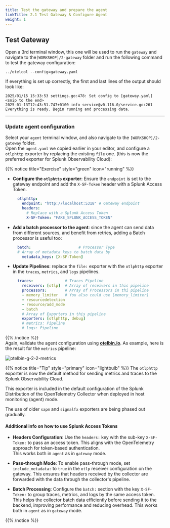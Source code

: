 ```yaml
---
title: Test the gateway and prepare the agent
linkTitle: 2.1 Test Gateway & Configure Agent
weight: 1
---
```


## Test Gateway

Open a 3rd terminal window, this one will be used to run the `gateway` and navigate to the`[WORKSHOP]/2-gateway` folder and run the following command to test the gateway configuration:

```text
../otelcol --config=gateway.yaml
```

If everything is set up correctly, the first and last lines of the output should look like:

```text
2025/01/15 15:33:53 settings.go:478: Set config to [gateway.yaml]
<snip to the end>
2025-01-13T12:43:51.747+0100 info service@v0.116.0/service.go:261 Everything is ready. Begin running and processing data.
```

---

### Update agent configuration

Select your `agent` terminal window, and also navigate to the `[WORKSHOP]/2-gateway` folder.  
Open the `agent.yaml` we copied earlier in your editor, and configure a `otlphttp` exporter by replacing the existing `file` one. (this is now the preferred exporter for Splunk Observability Cloud):

{{% notice title="Exercise" style="green" icon="running" %}}

- **Configure the `otlphttp` exporter**: Ensure the `endpoint` is set to the gateway endpoint and add the `X-SF-Token` header with a Splunk Access Token.

  ```yaml
    otlphttp:
      endpoint: "http://localhost:5318" # Gateway endpoint
      headers:
        # Replace with a Splunk Access Token
        X-SF-Token: "FAKE_SPLUNK_ACCESS_TOKEN"
  ```

- **Add a batch processor to the agent**: since the agent can send data from different sources, and benefit from retries, adding a Batch processor is useful too:

  ```yaml
    batch:                     # Processor Type
    # Array of metadata keys to batch data by
      metadata_keys: [X-SF-Token] 
  ```

- **Update Pipelines**: replace the `file:` exporter with the `otlphttp` exporter in the `traces`, `metrics`, and `logs` pipelines.

  ```yaml
    traces:              # Traces Pipeline
      receivers: [otlp]  # Array of receivers in this pipeline
      processors:        # Array of Processors in thi pipeline
      - memory_limiter   # You also could use [memory_limiter]
      - resourcedetection
      - resource/add_mode
      - batch
      # Array of Exporters in this pipeline
      exporters: [otlphttp, debug]
      # metrics: Pipeline
      # logs: Pipeline
  ```

{{% /notice %}}  
Again, validate the agent configuration using **[otelbin.io](https://www.otelbin.io/)**. As example, here is the result for the `metrics` pipeline:

![otelbin-g-2-2-metrics](../../images/gateway-2-2-metrics.png)

{{% notice title="Tip" style="primary" icon="lightbulb" %}}
The `otlphttp` exporter is now the default method for sending metrics and traces to the Splunk Observability Cloud.  

This exporter is included in the default configuration of the Splunk Distribution of the OpenTelemetry Collector when deployed in host monitoring (agent) mode.  

The use of older `sapm` and `signalfx` exporters are being phased out gradually.  

#### Additional info on how to use Splunk Access Tokens

- **Headers Configuration**:
  Use the `headers:` key with the sub-key `X-SF-Token:` to pass an access token. This aligns with the OpenTelemetry approach for token-based authentication.  
  This works both in `agent` as in `gateway` mode.

- **Pass-through Mode**:
  To enable pass-through mode, set `include_metadata:` to `true` in the `otlp` receiver configuration on the gateway. This ensures that headers received by the collector are forwarded with the data through the collector's pipeline.

- **Batch Processing**:
  Configure the `batch:` section with the key `X-SF-Token:` to group traces, metrics, and logs by the same access token. This helps the collector batch data efficiently before sending it to the backend, improving performance and reducing overhead. This works both in `agent` as in `gateway` mode.

{{% /notice %}}
